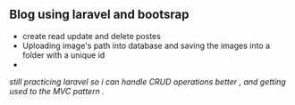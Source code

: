 <h2>Blog using laravel and bootsrap </h2>
<ul>
    <li>create read update and delete postes</li>
    <li>Uploading image's path into database and saving the  images into a folder with a unique id</li>
    <li></li>
</ul>
<p>
    <i>
        still practicing laravel so i can handle CRUD operations better , and getting used to the MVC pattern .
    </i>
</p>
